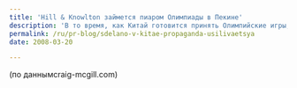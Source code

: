 ```yaml
---
title: 'Hill & Knowlton займется пиаром Олимпиады в Пекине'
description: 'В то время, как Китай готовится принять Олимпийские игры, генеральный секретарь КПК Ху Дзиньтао призывает чиновников «ещё лучше выполнять задачи внешней пропаганды по усилению позитивного имиджа нации».'
permalink: /ru/pr-blog/sdelano-v-kitae-propaganda-usilivaetsya
date: 2008-03-20

---
```


(по даннымcraig-mcgill.com)

